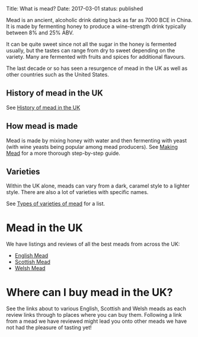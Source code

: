 Title: What is mead?
Date: 2017-03-01
status: published

Mead is an ancient, alcoholic drink dating back as far as 7000 BCE in China. 
It is made by fermenting honey to produce a wine-strength drink typically 
between 8% and 25% ABV.

<!-- PELICAN_END_SUMMARY -->

It can be quite sweet since not all the sugar in the honey is fermented 
usually, but the tastes can range from dry to sweet depending on the variety.
Many are fermented with fruits and spices for additional flavours.

The last decade or so has seen a resurgence of mead in the UK as well as 
other countries such as the United States.

## History of mead in the UK

See [History of mead in the UK](/history-of-mead)

## How mead is made

Mead is made by mixing honey with water and then fermenting with yeast (with
wine yeasts being popular among mead producers). See
[Making Mead](/making-mead) for a more thorough step-by-step guide.

## Varieties

Within the UK alone, meads can vary from a dark, caramel style to a lighter 
style. There are also a lot of varieties with specific names.

See [Types of varieties of mead](/types-of-mead) for a list.

# Mead in the UK

We have listings and reviews of all the best meads from across the UK:

* [English Mead](/english-meads)
* [Scottish Mead](/scottish-meads)
* [Welsh Mead](/welsh-meads)

# Where can I buy mead in the UK?

See the links about to various English, Scottish and Welsh meads as each
review links through to places where you can buy them. Following a link from
a mead we have reviewed might lead you onto other meads we have not had the
pleasure of tasting yet!
